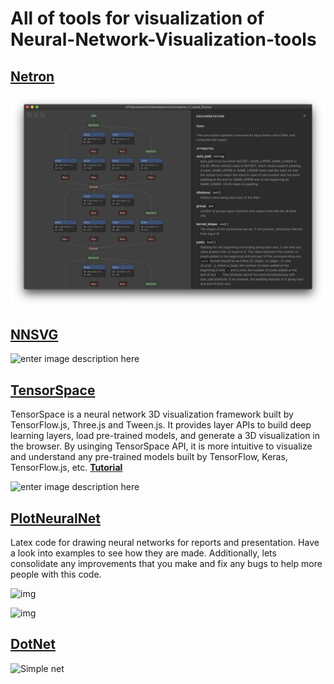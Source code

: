 # All of tools for visualization of Neural-Network-Visualization-tools

## [Netron](https://github.com/lutzroeder/Netron)

![screenshot.png](https://github.com/lutzroeder/netron/raw/main/.github/screenshot.png)


## [NNSVG](http://alexlenail.me/NN-SVG/LeNet.html)

![enter image description here](https://i.stack.imgur.com/DlJ8J.png)

## [TensorSpace](https://tensorspace.org/)

TensorSpace is a neural network 3D visualization framework built by TensorFlow.js, Three.js and Tween.js. It provides layer APIs to build deep learning layers, load pre-trained models, and generate a 3D visualization in the browser. By usinging TensorSpace API, it is more intuitive to visualize and understand any pre-trained models built by TensorFlow, Keras, TensorFlow.js, etc. **[Tutorial](https://www.freecodecamp.org/news/tensorspace-js-a-way-to-3d-visualize-neural-networks-in-browsers-2c0afd7648a8/)**

![enter image description here](https://i.stack.imgur.com/ekF5v.png)




## [PlotNeuralNet](https://github.com/HarisIqbal88/PlotNeuralNet)

Latex code for drawing neural networks for reports and presentation. Have a look into examples to see how they are made. Additionally, lets consolidate any improvements that you make and fix any bugs to help more people with this code.

![img](https://user-images.githubusercontent.com/17570785/50308846-c2231880-049c-11e9-8763-3daa1024de78.png)

![img](https://user-images.githubusercontent.com/17570785/50308873-e2eb6e00-049c-11e9-9587-9da6bdec011b.png)

## [DotNet](https://github.com/martisak/dotnets)

![Simple net](https://github.com/martisak/dotnets/raw/master/test.png)
